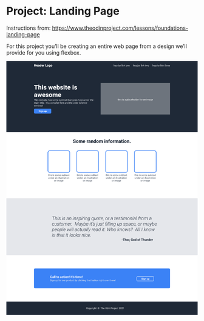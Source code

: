 # Project: Landing Page

Instructions from: https://www.theodinproject.com/lessons/foundations-landing-page

For this project you’ll be creating an entire web page from a design we’ll provide for you using flexbox.

![image](webpage.png)

